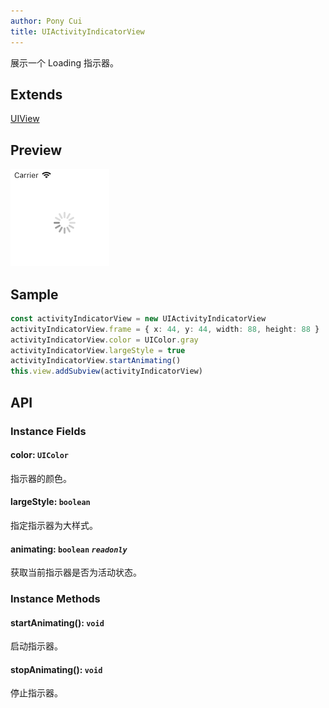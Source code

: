 ```yaml
---
author: Pony Cui
title: UIActivityIndicatorView
---
```


展示一个 Loading 指示器。

## Extends

[UIView](./api-uikit-uiview.md)

## Preview

![](assets/api-uikit-uiactivityindicatorview.png)

## Sample

```typescript
const activityIndicatorView = new UIActivityIndicatorView
activityIndicatorView.frame = { x: 44, y: 44, width: 88, height: 88 }
activityIndicatorView.color = UIColor.gray
activityIndicatorView.largeStyle = true
activityIndicatorView.startAnimating()
this.view.addSubview(activityIndicatorView)
```

## API

### Instance Fields

#### color: `UIColor`
指示器的颜色。

#### largeStyle: `boolean`
指定指示器为大样式。

#### animating: `boolean` *`readonly`*
获取当前指示器是否为活动状态。

### Instance Methods

#### startAnimating(): `void`
启动指示器。

#### stopAnimating(): `void`
停止指示器。